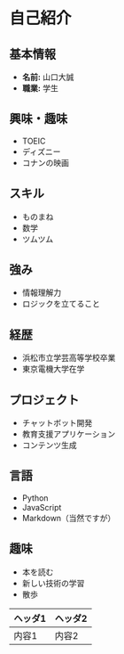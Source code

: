 # 自己紹介

## 基本情報
- **名前:** 山口大誠
- **職業:** 学生

## 興味・趣味
- TOEIC
- ディズニー
- コナンの映画

## スキル
- ものまね
- 数学
- ツムツム

## 強み
- 情報理解力
- ロジックを立てること

## 経歴
- 浜松市立学芸高等学校卒業
- 東京電機大学在学

## プロジェクト
- チャットボット開発
- 教育支援アプリケーション
- コンテンツ生成

## 言語
- Python
- JavaScript
- Markdown（当然ですが）

## 趣味
- 本を読む
- 新しい技術の学習
- 散歩

| ヘッダ1 | ヘッダ2 |
| ------- | ------- |
| 内容1   | 内容2   |